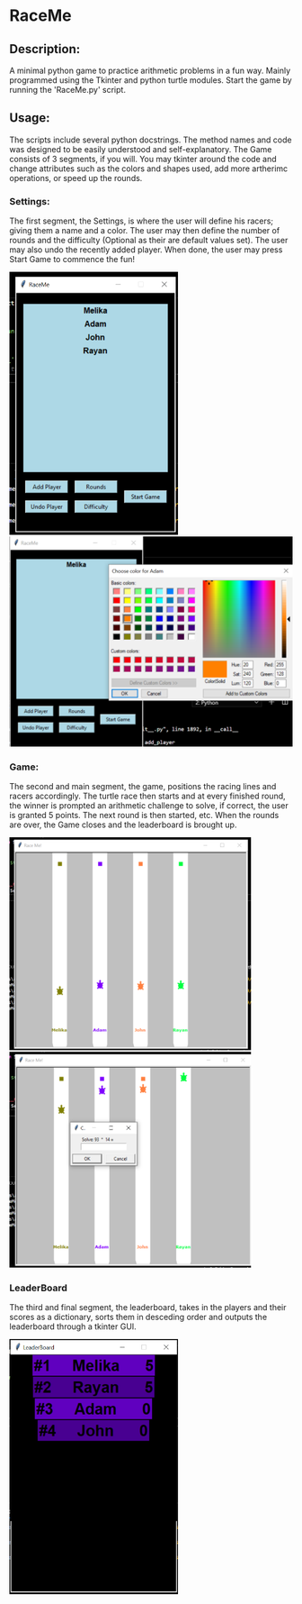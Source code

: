 # RaceMe

## Description:
A minimal python game to practice arithmetic problems in a fun way. Mainly programmed using the Tkinter and python turtle modules. Start the game by running the 'RaceMe.py' script. 

## Usage:
The scripts include several python docstrings. The method names and code was designed to be easily understood and self-explanatory. The Game consists of 3 segments, if you will. You may tkinter around the code and change attributes such as the colors and shapes used, add more artherimc operations, or speed up the rounds. 

### Settings:
The first segment, the Settings, is where the user will define his racers; giving them a name and a color. The user may then define the number of rounds and the difficulty (Optional as their are default values set). The user may also undo the recently added player. When done, the user may press Start Game to commence the fun!

<p align="left">
  <img src="RaceME_README/Pic_2.png" width="300">
&nbsp; &nbsp; &nbsp; &nbsp;
  <img src="RaceME_README/Pic_1.png" width="610">
</p>

### Game:
The second and main segment, the game, positions the racing lines and racers accordingly. The turtle race then starts and at every finished round, the winner is prompted an arithmetic challenge to solve, if correct, the user is granted 5 points. The next round is then started, etc. When the rounds are over, the Game closes and the leaderboard is brought up.

<p align="left">
  <img src="RaceME_README/Pic_3.png" width="430">
&nbsp; &nbsp; &nbsp; &nbsp;
  <img src="RaceME_README/Pic_4.png" width="430">
</p>

### LeaderBoard
The third and final segment, the leaderboard, takes in the players and their scores as a dictionary, sorts them in desceding order and outputs the leaderboard through a tkinter GUI.

<img src="RaceME_README/Pic_5.png" width="300">


